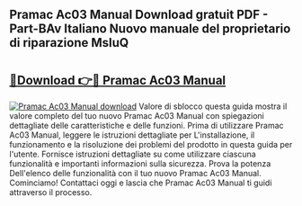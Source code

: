 ## Pramac Ac03 Manual Download gratuit PDF - Part-BAv Italiano Nuovo manuale del proprietario di riparazione MsIuQ

# <h2><a href="http://dfa1dc.blite.top/?on=Pramac+Ac03+Manual">🔗Download 👉🔴 Pramac Ac03 Manual</a></h2>

[![Pramac Ac03 Manual download](https://i.imgur.com/lujVjoI.png)](http://dfa1dc.blite.top/?on=Pramac+Ac03+Manual)
Valore di sblocco questa guida mostra il valore completo del tuo nuovo Pramac Ac03 Manual con spiegazioni dettagliate delle caratteristiche e delle funzioni. Prima di utilizzare Pramac Ac03 Manual, leggere le istruzioni dettagliate per L'installazione, il funzionamento e la risoluzione dei problemi del prodotto in questa guida per l'utente. Fornisce istruzioni dettagliate su come utilizzare ciascuna funzionalità e importanti informazioni sulla sicurezza. Prova la potenza Dell'elenco delle funzionalità con il tuo nuovo Pramac Ac03 Manual. Cominciamo! Contattaci oggi e lascia che Pramac Ac03 Manual ti guidi attraverso il processo.
